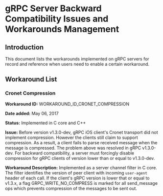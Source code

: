 # gRPC Server Backward Compatibility Issues and Workarounds Management

## Introduction

This document lists the workarounds implemented on gRPC servers for record and reference when users need to enable a certain workaround.

## Workaround List

### Cronet Compression

**Workaround ID:** WORKAROUND_ID_CRONET_COMPRESSION

**Date added:** May 06, 2017

**Status:** Implemented in C core and C++

**Issue:** Before version v1.3.0-dev, gRPC iOS client's Cronet transport did not implement compression. However the clients still claim to support compression. As a result, a client fails to parse received message when the message is compressed.
The problem above was resolved in gRPC v1.3.0-dev. For backward compatibility, a server must forcingly disable compression for gRPC clients of version lower than or equal to v1.3.0-dev.

**Workaround Description:** Implemented as a server channel filter in C core. The filter identifies the version of peer client with incoming `user-agent` header of each call. If the client's gRPC version is lower that or equal to v1.3.x, a flag GRPC_WRITE_NO_COMPRESS is marked for all send_message ops which prevents compression of the messages to be sent out.
